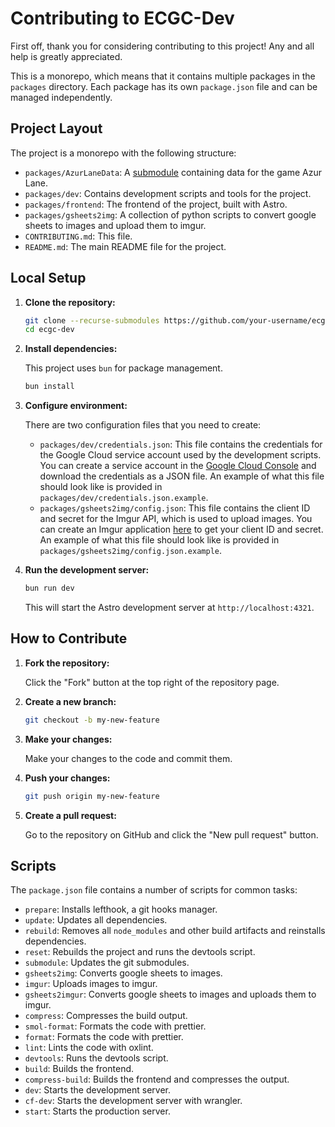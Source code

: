 # Contributing to ECGC-Dev

First off, thank you for considering contributing to this project! Any and all help is greatly appreciated.

This is a monorepo, which means that it contains multiple packages in the `packages` directory. Each package has its own `package.json` file and can be managed independently.

## Project Layout

The project is a monorepo with the following structure:

- `packages/AzurLaneData`: A [submodule](https://github.com/MrLar/AzurLaneData) containing data for the game Azur Lane.
- `packages/dev`: Contains development scripts and tools for the project.
- `packages/frontend`: The frontend of the project, built with Astro.
- `packages/gsheets2img`: A collection of python scripts to convert google sheets to images and upload them to imgur.
- `CONTRIBUTING.md`: This file.
- `README.md`: The main README file for the project.

## Local Setup

1.  **Clone the repository:**

    ```bash
    git clone --recurse-submodules https://github.com/your-username/ecgc-dev.git
    cd ecgc-dev
    ```

2.  **Install dependencies:**

    This project uses `bun` for package management.

    ```bash
    bun install
    ```

3.  **Configure environment:**

    There are two configuration files that you need to create:
    - `packages/dev/credentials.json`: This file contains the credentials for the Google Cloud service account used by the development scripts. You can create a service account in the [Google Cloud Console](https://console.cloud.google.com/) and download the credentials as a JSON file. An example of what this file should look like is provided in `packages/dev/credentials.json.example`.
    - `packages/gsheets2img/config.json`: This file contains the client ID and secret for the Imgur API, which is used to upload images. You can create an Imgur application [here](https://api.imgur.com/oauth2/addclient) to get your client ID and secret. An example of what this file should look like is provided in `packages/gsheets2img/config.json.example`.

4.  **Run the development server:**

    ```bash
    bun run dev
    ```

    This will start the Astro development server at `http://localhost:4321`.

## How to Contribute

1.  **Fork the repository:**

    Click the "Fork" button at the top right of the repository page.

2.  **Create a new branch:**

    ```bash
    git checkout -b my-new-feature
    ```

3.  **Make your changes:**

    Make your changes to the code and commit them.

4.  **Push your changes:**

    ```bash
    git push origin my-new-feature
    ```

5.  **Create a pull request:**

    Go to the repository on GitHub and click the "New pull request" button.

## Scripts

The `package.json` file contains a number of scripts for common tasks:

- `prepare`: Installs lefthook, a git hooks manager.
- `update`: Updates all dependencies.
- `rebuild`: Removes all `node_modules` and other build artifacts and reinstalls dependencies.
- `reset`: Rebuilds the project and runs the devtools script.
- `submodule`: Updates the git submodules.
- `gsheets2img`: Converts google sheets to images.
- `imgur`: Uploads images to imgur.
- `gsheets2imgur`: Converts google sheets to images and uploads them to imgur.
- `compress`: Compresses the build output.
- `smol-format`: Formats the code with prettier.
- `format`: Formats the code with prettier.
- `lint`: Lints the code with oxlint.
- `devtools`: Runs the devtools script.
- `build`: Builds the frontend.
- `compress-build`: Builds the frontend and compresses the output.
- `dev`: Starts the development server.
- `cf-dev`: Starts the development server with wrangler.
- `start`: Starts the production server.

